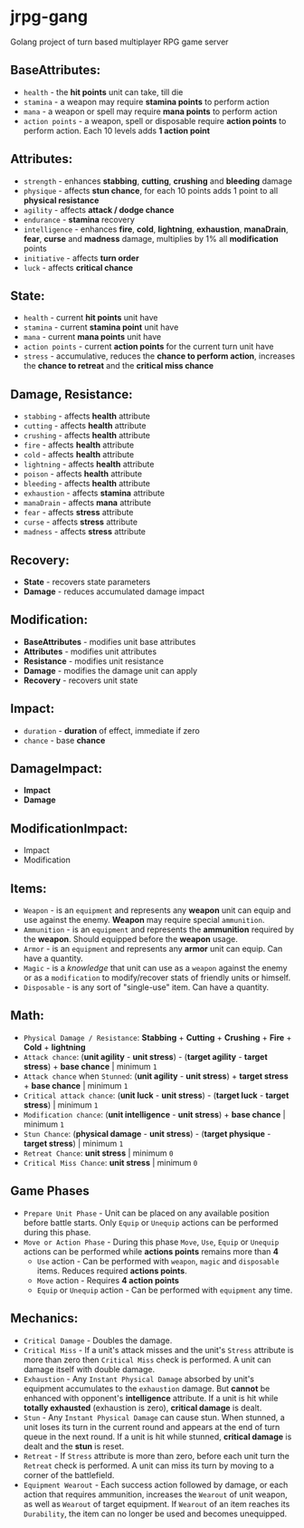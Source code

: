 # jrpg-gang
Golang project of turn based multiplayer RPG game server

## BaseAttributes:
* `health`        - the **hit points** unit can take, till die
* `stamina`       - a weapon may require **stamina points** to perform action
* `mana`          - a weapon or spell may require **mana points** to perform action
* `action points` - a weapon, spell or disposable require **action points** to perform action. Each 10 levels adds **1 action point**

## Attributes:
* `strength`     - enhances **stabbing**, **cutting**, **crushing** and **bleeding** damage
* `physique`     - affects **stun chance**, for each 10 points adds 1 point to all **physical resistance**
* `agility`      - affects **attack / dodge chance**
* `endurance`    - **stamina** recovery
* `intelligence` - enhances **fire**, **cold**, **lightning**, **exhaustion**, **manaDrain**, **fear**, **curse** and **madness** damage, multiplies by 1% all **modification** points
* `initiative`   - affects **turn order**
* `luck`         - affects **critical chance**

## State:
* `health`        - current **hit points** unit have
* `stamina`       - current **stamina point** unit have
* `mana`          - current **mana points** unit have
* `action points` - current **action points** for the current turn unit have
* `stress`        - accumulative, reduces the **chance to perform action**, increases the **chance to retreat** and the **critical miss chance**

## Damage, Resistance:
* `stabbing`   - affects **health** attribute
* `cutting`    - affects **health** attribute
* `crushing`   - affects **health** attribute
* `fire`       - affects **health** attribute
* `cold`       - affects **health** attribute
* `lightning`   - affects **health** attribute
* `poison`     - affects **health** attribute
* `bleeding`   - affects **health** attribute
* `exhaustion` - affects **stamina** attribute
* `manaDrain`  - affects **mana** attribute
* `fear`       - affects **stress** attribute
* `curse`      - affects **stress** attribute
* `madness`    - affects **stress** attribute

## Recovery:
* **State**        - recovers state parameters
* **Damage**       - reduces accumulated damage impact 

## Modification:
* **BaseAttributes** - modifies unit base attributes
* **Attributes**     - modifies unit attributes
* **Resistance**     - modifies unit resistance
* **Damage**         - modifies the damage unit can apply
* **Recovery**       - recovers unit state

## Impact:
* `duration`   - **duration** of effect, immediate if zero
* `chance`     - base **chance**

## DamageImpact:
* **Impact**
* **Damage**

## ModificationImpact:
* Impact
* Modification

## Items:
* `Weapon`     - is an `equipment` and represents any **weapon** unit can equip and use against the enemy. **Weapon** may require special `ammunition`.
* `Ammunition` - is an `equipment` and represents the **ammunition** required by the **weapon**. Should equipped before the **weapon** usage.
* `Armor`      - is an `equipment` and represents any **armor** unit can equip. Can have a quantity.
* `Magic`      - is a *knowledge* that unit can use as a `weapon` against the enemy or as a `modification` to modify/recover stats of friendly units or himself.
* `Disposable` - is any sort of "single-use" item. Can have a quantity.

## Math:
* `Physical Damage / Resistance`: **Stabbing** + **Cutting** + **Crushing** + **Fire** + **Cold** + **lightning**
* `Attack chance`: (**unit agility** - **unit stress**) - (**target agility** - **target stress**) + **base chance** | minimum `1`
* `Attack chance` when `Stunned`: (**unit agility** - **unit stress**) + **target stress** + **base chance** | minimum `1`
* `Critical attack chance`: (**unit luck** - **unit stress**) - (**target luck** - **target stress**) | minimum `1`
* `Modification chance`: (**unit intelligence** - **unit stress**) + **base chance** | minimum `1`
* `Stun Chance`: (**physical damage** - **unit stress**) - (**target physique** - **target stress**) | minimum `1`
* `Retreat Chance`: **unit stress** | minimum `0`
* `Critical Miss Chance`: **unit stress** | minimum `0`

## Game Phases
* `Prepare Unit Phase` - Unit can be placed on any available position before battle starts. Only `Equip` or `Unequip` actions can be performed during this phase.
* `Move or Action Phase` - During this phase `Move`, `Use`, `Equip` or `Unequip` actions can be performed while **actions points** remains more than **4**
  * `Use` action - Can be performed with `weapon`, `magic` and `disposable` items. Reduces required **actions points**.
  * `Move` action - Requires **4 action points**
  * `Equip` or `Unequip` action - Can be performed with `equipment` any time.

## Mechanics:
* `Critical Damage` - Doubles the damage.
* `Critical Miss` - If a unit's attack misses and the unit's `Stress` attribute is more than zero then `Critical Miss` check is performed. A unit can damage itself with double damage.
* `Exhaustion` - Any `Instant Physical Damage` absorbed by unit's equipment accumulates to the `exhaustion` damage. But **cannot** be enhanced with opponent's **intelligence** attribute. If a unit is hit while **totally exhausted** (exhaustion is zero), **critical damage** is dealt.
* `Stun` - Any `Instant Physical Damage` can cause stun. When stunned, a unit loses its turn in the current round and appears at the end of turn queue in the next round. If a unit is hit while stunned, **critical damage** is dealt and the **stun** is reset.
* `Retreat` - If `Stress` attribute is more than zero, before each unit turn the `Retreat` check is performed. A unit can miss its turn by moving to a corner of the battlefield.
* `Equipment Wearout` - Each success action followed by damage, or each action that requires ammunition, increases the `Wearout` of unit weapon, as well as `Wearout` of target equipment. If `Wearout` of an item reaches its `Durability`, the item can no longer be used and becomes unequipped.

